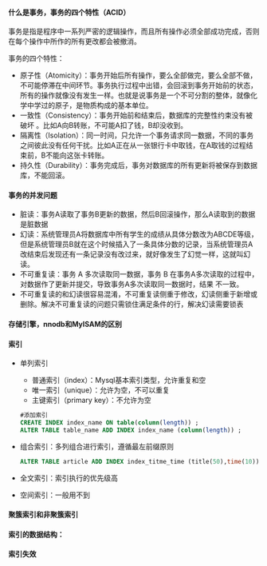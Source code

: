 #### 什么是事务，事务的四个特性（ACID）

事务是指是程序中一系列严密的逻辑操作，而且所有操作必须全部成功完成，否则在每个操作中所作的所有更改都会被撤消。

事务的四个特性：

- 原子性（Atomicity）：事务开始后所有操作，要么全部做完，要么全部不做，不可能停滞在中间环节。事务执行过程中出错，会回滚到事务开始前的状态，所有的操作就像没有发生一样。也就是说事务是一个不可分割的整体，就像化学中学过的原子，是物质构成的基本单位。
- 一致性（Consistency）：事务开始前和结束后，数据库的完整性约束没有被破坏 。比如A向B转账，不可能A扣了钱，B却没收到。
- 隔离性（Isolation）：同一时间，只允许一个事务请求同一数据，不同的事务之间彼此没有任何干扰。比如A正在从一张银行卡中取钱，在A取钱的过程结束前，B不能向这张卡转账。
- 持久性（Durability）：事务完成后，事务对数据库的所有更新将被保存到数据库，不能回滚。



#### 事务的并发问题

- 脏读：事务A读取了事务B更新的数据，然后B回滚操作，那么A读取到的数据是脏数据
- 幻读：系统管理员A将数据库中所有学生的成绩从具体分数改为ABCDE等级，但是系统管理员B就在这个时候插入了一条具体分数的记录，当系统管理员A改结束后发现还有一条记录没有改过来，就好像发生了幻觉一样，这就叫幻读。
- 不可重复读：事务 A 多次读取同一数据，事务 B 在事务A多次读取的过程中，对数据作了更新并提交，导致事务A多次读取同一数据时，结果 不一致。
- 不可重复读的和幻读很容易混淆，不可重复读侧重于修改，幻读侧重于新增或删除。解决不可重复读的问题只需锁住满足条件的行，解决幻读需要锁表

#### 存储引擎，nnodb和MyISAM的区别

#### 索引

- 单列索引

  - 普通索引（index）：Mysql基本索引类型，允许重复和空
  - 唯一索引（unique）：允许为空，不可以重复
  - 主键索引（primary key）：不允许为空

  ```sql
  #添加索引
  CREATE INDEX index_name ON table(column(length)) ; 
  ALTER TABLE table_name ADD INDEX index_name (column(length)) ;
  ```

- 组合索引：多列组合进行索引，遵循最左前缀原则

  ```sql
  ALTER TABLE article ADD INDEX index_titme_time (title(50),time(10)) ;
  ```

- 全文索引：索引执行的优先级高

- 空间索引：一般用不到

#### 聚簇索引和非聚簇索引

#### 

#### 索引的数据结构：

#### 索引失效

